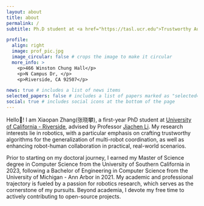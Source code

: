 ```yaml
---
layout: about
title: about
permalink: /
subtitle: Ph.D student at <a href="https://tasl.ucr.edu">Trustworthy Autonomous Systems Laboratory</a>, UC Riverside

profile:
  align: right
  image: prof_pic.jpg
  image_circular: false # crops the image to make it circular
  more_info: >
    <p>466 Winston Chung Hall</p>
    <p>N Campus Dr, </p>
    <p>Riverside, CA 92507</p>

news: true # includes a list of news items
selected_papers: false # includes a list of papers marked as "selected={true}"
social: true # includes social icons at the bottom of the page
---
```


Hello👋! I am Xiaopan Zhang(张晓攀), a first-year PhD student at <a href="https://www.ucr.edu">University of California - Riverside</a>, advised by Professor <a href="https://jiachenli94.github.io">Jiachen Li</a>. My research interests lie in robotics, with a particular emphasis on crafting trustworthy algorithms for the generalization of multi-robot coordination, as well as enhancing robot-human collaboration in practical, real-world scenarios.

Prior to starting on my doctoral journey, I earned my Master of Science degree in Computer Science from the University of Southern California in 2023, following a Bachelor of Engineering in Computer Science from the University of Michigan - Ann Arbor in 2021. My academic and professional trajectory is fueled by a passion for robotics research, which serves as the cornerstone of my pursuits. Beyond academia, I devote my free time to actively contributing to open-source projects.